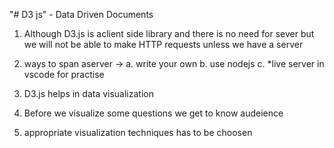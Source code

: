 "# D3 js" - Data Driven Documents
1. Although D3.js is aclient side library and there is no need for sever but we will not 
be able to make HTTP requests unless we have a server 
2. ways to span aserver ->
    a. write your own
    b. use nodejs 
    c. *live server in vscode for practise 

3. D3.js helps in data visualization
4. Before we visualize some questions we get to know audeience 
5. appropriate visualization techniques has to be choosen
